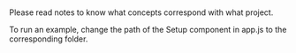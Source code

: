 ###
Please read notes to know what concepts correspond with what project.

To run an example, change the path of the Setup component in app.js to the corresponding folder.
